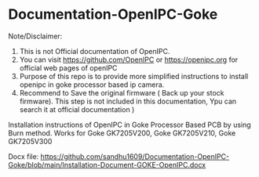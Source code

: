 # Documentation-OpenIPC-Goke
Note/Disclaimer: 
1) This is not Official documentation of OpenIPC.
2) You can visit https://github.com/OpenIPC or https://openipc.org for official web pages of openIPC
3) Purpose of this repo is to provide more simplified instructions to install openipc in goke processor based ip camera.
4) Recommend to Save the original firmware ( Back up your stock firmware). This step is not included in this documentation, Ypu can search it at official documentation ) 
   

Installation instructions of OpenIPC in Goke Processor Based PCB by using Burn method. 
Works for Goke GK7205V200, Goke GK7205V210, Goke GK7205V300

Docx file: https://github.com/sandhu1609/Documentation-OpenIPC-Goke/blob/main/Installation-Document-GOKE-OpenIPC.docx


